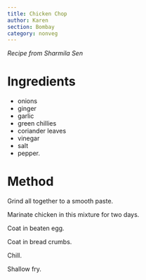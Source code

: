 ```yaml
---
title: Chicken Chop
author: Karen
section: Bombay
category: nonveg
---
```

_Recipe from Sharmila Sen_

# Ingredients

* onions
* ginger
* garlic
* green chillies
* coriander leaves
* vinegar
* salt
* pepper.

# Method


Grind all together to a smooth paste.

Marinate chicken in this mixture for two days.

Coat in beaten egg.

Coat in bread crumbs.

Chill.

Shallow fry.
